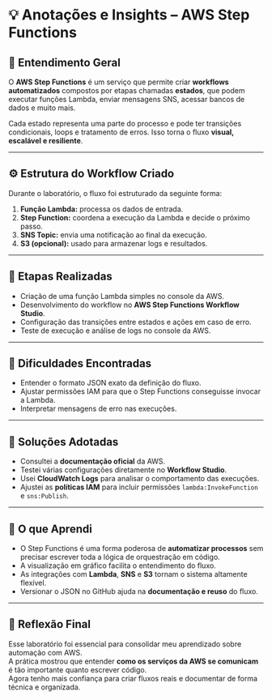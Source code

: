 # 💡 Anotações e Insights – AWS Step Functions

## 🧠 Entendimento Geral
O **AWS Step Functions** é um serviço que permite criar **workflows automatizados** compostos por etapas chamadas **estados**, que podem executar funções Lambda, enviar mensagens SNS, acessar bancos de dados e muito mais.

Cada estado representa uma parte do processo e pode ter transições condicionais, loops e tratamento de erros. Isso torna o fluxo **visual, escalável e resiliente**.

---

## ⚙️ Estrutura do Workflow Criado
Durante o laboratório, o fluxo foi estruturado da seguinte forma:

1. **Função Lambda:** processa os dados de entrada.  
2. **Step Function:** coordena a execução da Lambda e decide o próximo passo.  
3. **SNS Topic:** envia uma notificação ao final da execução.  
4. **S3 (opcional):** usado para armazenar logs e resultados.

---

## 🚀 Etapas Realizadas
- Criação de uma função Lambda simples no console da AWS.  
- Desenvolvimento do workflow no **AWS Step Functions Workflow Studio**.  
- Configuração das transições entre estados e ações em caso de erro.  
- Teste de execução e análise de logs no console da AWS.  

---

## 💭 Dificuldades Encontradas
- Entender o formato JSON exato da definição do fluxo.  
- Ajustar permissões IAM para que o Step Functions conseguisse invocar a Lambda.  
- Interpretar mensagens de erro nas execuções.

---

## 🧩 Soluções Adotadas
- Consultei a **documentação oficial** da AWS.  
- Testei várias configurações diretamente no **Workflow Studio**.  
- Usei **CloudWatch Logs** para analisar o comportamento das execuções.  
- Ajustei as **políticas IAM** para incluir permissões `lambda:InvokeFunction` e `sns:Publish`.

---

## 📘 O que Aprendi
- O Step Functions é uma forma poderosa de **automatizar processos** sem precisar escrever toda a lógica de orquestração em código.  
- A visualização em gráfico facilita o entendimento do fluxo.  
- As integrações com **Lambda**, **SNS** e **S3** tornam o sistema altamente flexível.  
- Versionar o JSON no GitHub ajuda na **documentação e reuso** do fluxo.

---

## 🧠 Reflexão Final
Esse laboratório foi essencial para consolidar meu aprendizado sobre automação com AWS.  
A prática mostrou que entender **como os serviços da AWS se comunicam** é tão importante quanto escrever código.  
Agora tenho mais confiança para criar fluxos reais e documentar de forma técnica e organizada.
